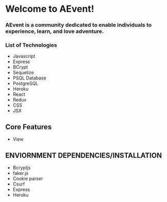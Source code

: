# Welcome to AEvent! 

### AEvent is a community dedicated to enable individuals to experience, learn, and love adventure. 

### List of Technologies
* Javascript 
* Express
* BCrypt
* Sequelize
* PSQL Database
* PostgreSQL
* Heroku
* React
* Redux
* CSS
* JSX

## Core Features
* View 

## ENVIORNMENT DEPENDENCIES/INSTALLATION
   * Bcryptjs
   * faker.js
   * Cookie parser
   * Csurf
   * Express
   * Heroku
